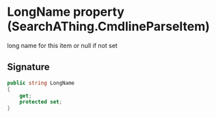 # LongName property (SearchAThing.CmdlineParseItem)
long name for this item or null if not set

## Signature
```csharp
public string LongName
{
    get;
    protected set;
}
```
